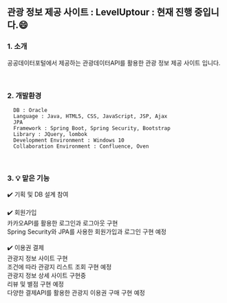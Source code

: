 ## 관광 정보 제공 사이트  : LevelUptour : 현재 진행 중입니다.:smile:

### 1. 소개
<p>공공데이터포털에서 제공하는 관광데이터API를 활용한 관광 정보 제공 사이트 입니다.</p>
<br> 

### 2. 개발환경
```
  DB : Oracle 
  Language : Java, HTML5, CSS, JavaScript, JSP, Ajax
  JPA
  Framework : Spring Boot, Spring Security, Bootstrap
  Library : JQuery, lombok
  Development Environment : Windows 10
  Collaboration Environment : Confluence, Oven
```
<br>

### 3. :bulb: 맡은 기능
 
:heavy_check_mark: 기획 및 DB 설계 참여<br><br>
:heavy_check_mark: 회원가입<br>
카카오API를 활용한 로그인과 로그아웃 구현<br>
Spring Security와 JPA를 사용한 회원가입과 로그인 구현 예정<br><br>
:heavy_check_mark: 이용권 결제<br>
관광지 정보 사이트 구현<br>
조건에 따라 관광지 리스트 조회 구현 예정<br>
관광지 정보 상세 사이트 구현중<br>
리뷰 및 별점 구현 예정<br>
다양한 결제API를 활용한 관광지 이용권 구매 구현 예정<br><br>


